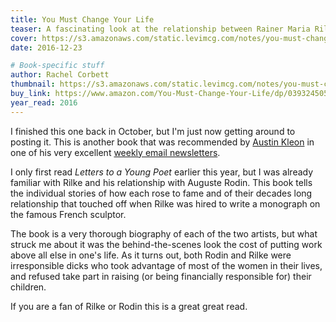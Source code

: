 ```yaml
---
title: You Must Change Your Life
teaser: A fascinating look at the relationship between Rainer Maria Rilke and Auguste Rodin
cover: https://s3.amazonaws.com/static.levimcg.com/notes/you-must-change-your-life/cover-you-must-change-your-life.jpg
date: 2016-12-23

# Book-specific stuff
author: Rachel Corbett
thumbnail: https://s3.amazonaws.com/static.levimcg.com/notes/you-must-change-your-life/thumbnail-you-must-change-your-life.jpg
buy_link: https://www.amazon.com/You-Must-Change-Your-Life/dp/0393245055
year_read: 2016
---
```

I finished this one back in October, but I'm just now getting around to posting it. This is another book that was recommended by [Austin Kleon](http://austinkleon.com/) in one of his very excellent [weekly email newsletters](http://austinkleon.com/newsletter/).

I only first read _Letters to a Young Poet_ earlier this year, but I was already familiar with Rilke and his relationship with Auguste Rodin. This book tells the individual stories of how each rose to fame and of their decades long relationship that touched off when Rilke was hired to write a monograph on the famous French sculptor.

The book is a very thorough biography of each of the two artists, but what struck me about it was the behind-the-scenes look the cost of putting work above all else in one's life. As it turns out, both Rodin and Rilke were irresponsible dicks who took advantage of most of the women in their lives, and refused take part in raising (or being financially responsible for) their children.

If you are a fan of Rilke or Rodin this is a great great read.